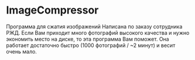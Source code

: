 # ImageCompressor
Программа для сжатия изображений Написана по заказу сотрудника РЖД. Если Вам приходит много фотографий высокого качества и нужно экономить место на диске, то эта программа Вам поможет. Она работает достаточно быстро (1000 фотографий / ~2 минут) и весит очень мало.
